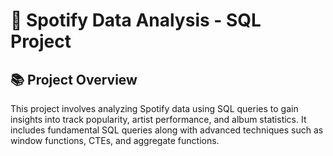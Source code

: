 # 🎵 Spotify Data Analysis - SQL Project
## 📚 Project Overview
This project involves analyzing Spotify data using SQL queries to gain insights into track popularity, artist performance, and album statistics. It includes fundamental SQL queries along with advanced techniques such as window functions, CTEs, and aggregate functions.
